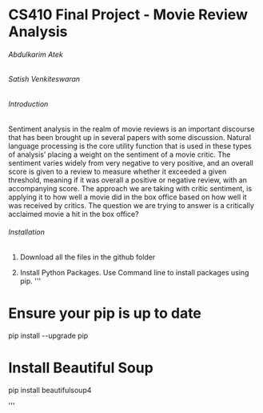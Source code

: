# CS410 Final Project - Movie Review Analysis
######                        Abdulkarim Atek
######                        Satish Venkiteswaran

###### Introduction
Sentiment analysis in the realm of movie reviews is an important discourse that has been brought up in several papers with some discussion. Natural language processing is the core utility function that is used in these types of analysis’ placing a weight on the sentiment of a movie critic. The sentiment varies widely from very negative to very positive, and an overall score is given to a review to measure whether it exceeded a given threshold, meaning if it was overall a positive or negative review, with an accompanying score. The approach we are taking with critic sentiment, is applying it to how well a movie did in the box office based on how well it was received by critics. The question we are trying to answer is a critically acclaimed movie a hit in the box office?

###### Installation
1. Download all the files in the github folder

2. Install Python Packages. Use Command line to install packages using pip.
'''
# Ensure your pip is up to date
pip install --upgrade pip

# Install Beautiful Soup
pip install beautifulsoup4

'''




